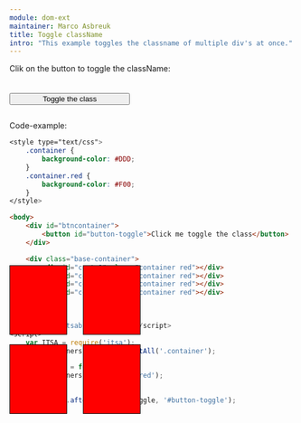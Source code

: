 ```yaml
---
module: dom-ext
maintainer: Marco Asbreuk
title: Toggle className
intro: "This example toggles the classname of multiple div's at once."
---
```


<style type="text/css">
    #btncontainer {
        margin: 2em 0;
        min-height: 2em;
    }
    #btncontainer button {
        margin-top: 0.5em;
        min-width: 16em;
    }
    .base-container {
        position: absolute;
        top: 14em;
    }
    .container {
        background-color: #DDD;
        text-align: center;
        margin: 2em 0;
        padding-top: 1.5em;
        height: 100px;
        width: 100px;
        border: solid 1px #000;
        position: absolute;
        z-index: 1;
        -webkit-touch-callout: none;
        -webkit-user-select: none;
        -khtml-user-select: none;
        -moz-user-select: none;
        -ms-user-select: none;
        user-select: none;
        cursor: default;
    }
    .container.red {
        background-color: #F00;
    }
    #cont-1 {
        left: 0;
        top: 300px;
    }
    #cont-2 {
        left: 130px;
        top: 300px;
    }
    #cont-3 {
        left: 0;
        top: 440px;
    }
    #cont-4 {
        left: 130px;
        top: 440px;
    }
    .body-content.module p.spaced {
        margin-top: 20em;
    }
</style>

Clik on the button to toggle the className:

<div id="btncontainer">
    <button id="button-toggle" class="pure-button pure-button-primary pure-button-bordered">Toggle the class</button>
</div>

<div class="base-container">
    <div id="cont-1" class="container red"></div>
    <div id="cont-2" class="container red"></div>
    <div id="cont-3" class="container red"></div>
    <div id="cont-4" class="container red"></div>
</div>

<p class="spaced">Code-example:</p>

```css
<style type="text/css">
    .container {
        background-color: #DDD;
    }
    .container.red {
        background-color: #F00;
    }
</style>
```

```html
<body>
    <div id="btncontainer">
        <button id="button-toggle">Click me toggle the class</button>
    </div>

    <div class="base-container">
        <div id="cont-1" class="container red"></div>
        <div id="cont-2" class="container red"></div>
        <div id="cont-3" class="container red"></div>
        <div id="cont-4" class="container red"></div>
    </div>
</body>
```

```js
<script src="itsabuild-min.js"></script>
<script>
    var ITSA = require('itsa');
    var containers = document.getAll('.container');

    var toggle = function(e) {
        containers.toggleClass('red');
    };

    ITSA.Event.after('click', toggle, '#button-toggle');
</script>
```

<script src="../../dist/itsabuild-min.js"></script>
<script>
    var ITSA = require('itsa');
    var containers = document.getAll('.container');

    var toggle = function(e) {
        containers.toggleClass('red');
    };

    ITSA.Event.after('click', toggle, '#button-toggle');
</script>
